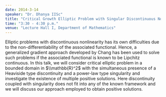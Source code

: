 ```yaml
---
date: 2014-3-14
speaker: "Dr. Dhanya IISc"
title: "Critical Growth Elliptic Problem with Singular Discontinuous Nonlinearity in R^2"
time: "3:30 - 4:30 p.m."
venue: "Lecture Hall I, Department of Mathematics"
---
```

Elliptic problems with discontinuous nonlinearity has its own
difficulties due to the non-differentiability of the associated
functional. Hence, a generalized gradient approach developed by Chang has
been used to solve such problems if the associated functional is known to
be Lipchitz continuous. In this talk, we will consider critical elliptic
problem in a bounded domain in $\\mathbb{R}^2$ with the simultaneous
presence of a Heaviside type discontinuity and a power-law type
singularity and investigate the existence of multiple positive solutions.
Here discontinuity coupled with singularity does not fit into any of the
known framework and we will discuss our approach employed to obtain
positive solutions.

